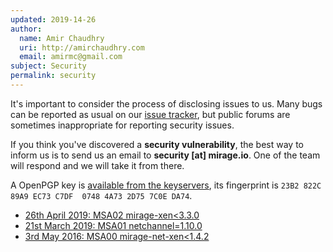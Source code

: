 ```yaml
---
updated: 2019-14-26
author:
  name: Amir Chaudhry
  uri: http://amirchaudhry.com
  email: amirmc@gmail.com
subject: Security
permalink: security
---
```


It's important to consider the process of disclosing issues to us. Many bugs
can be reported as usual on our [issue tracker][issues], but public forums are
sometimes inappropriate for reporting security issues.

If you think you've discovered a **security vulnerability**, the best way to
inform us is to send us an email to **security [at] mirage.io**.  One of the
team will respond and we will take it from there.

A OpenPGP key is [available from the keyservers](http://keys.mayfirst.org/pks/lookup?op=get&fingerprint=on&search=0x4A732D757C0EDA74), its fingerprint is `23B2 822C 89A9 EC73 C7DF  0748 4A73 2D75 7C0E DA74`.

- [26th April 2019: MSA02 mirage-xen<3.3.0](https://mirage.io/blog/MSA02)
- [21st March 2019: MSA01 netchannel=1.10.0](https://mirage.io/blog/MSA01)
- [3rd May 2016: MSA00 mirage-net-xen<1.4.2](https://mirage.io/blog/MSA00)

[issues]: https://github.com/mirage/mirage/issues
